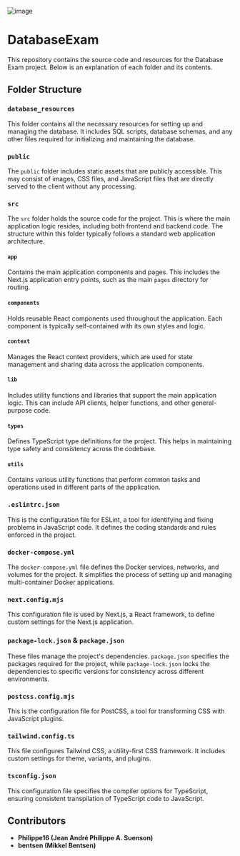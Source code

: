 ![image](https://github.com/Philippe16/DatabaseExam/assets/78900612/631273e5-412b-4a14-8072-4d2cb49b8a39)

# DatabaseExam

This repository contains the source code and resources for the Database Exam project. Below is an explanation of each folder and its contents.

## Folder Structure

### `database_resources`
This folder contains all the necessary resources for setting up and managing the database. It includes SQL scripts, database schemas, and any other files required for initializing and maintaining the database.

### `public`
The `public` folder includes static assets that are publicly accessible. This may consist of images, CSS files, and JavaScript files that are directly served to the client without any processing.

### `src`
The `src` folder holds the source code for the project. This is where the main application logic resides, including both frontend and backend code. The structure within this folder typically follows a standard web application architecture.

#### `app`
Contains the main application components and pages. This includes the Next.js application entry points, such as the main `pages` directory for routing.

#### `components`
Holds reusable React components used throughout the application. Each component is typically self-contained with its own styles and logic.

#### `context`
Manages the React context providers, which are used for state management and sharing data across the application components.

#### `lib`
Includes utility functions and libraries that support the main application logic. This can include API clients, helper functions, and other general-purpose code.

#### `types`
Defines TypeScript type definitions for the project. This helps in maintaining type safety and consistency across the codebase.

#### `utils`
Contains various utility functions that perform common tasks and operations used in different parts of the application.

### `.eslintrc.json`
This is the configuration file for ESLint, a tool for identifying and fixing problems in JavaScript code. It defines the coding standards and rules enforced in the project.

### `docker-compose.yml`
The `docker-compose.yml` file defines the Docker services, networks, and volumes for the project. It simplifies the process of setting up and managing multi-container Docker applications.

### `next.config.mjs`
This configuration file is used by Next.js, a React framework, to define custom settings for the Next.js application.

### `package-lock.json` & `package.json`
These files manage the project's dependencies. `package.json` specifies the packages required for the project, while `package-lock.json` locks the dependencies to specific versions for consistency across different environments.

### `postcss.config.mjs`
This is the configuration file for PostCSS, a tool for transforming CSS with JavaScript plugins.

### `tailwind.config.ts`
This file configures Tailwind CSS, a utility-first CSS framework. It includes custom settings for theme, variants, and plugins.

### `tsconfig.json`
This configuration file specifies the compiler options for TypeScript, ensuring consistent transpilation of TypeScript code to JavaScript.

## Contributors
- **Philippe16 (Jean André Philippe A. Suenson)**
- **bentsen (Mikkel Bentsen)**
